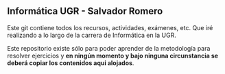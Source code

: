  Informática UGR - Salvador Romero
---

Este git contiene todos los recursos, actividades, exámenes, etc. Que iré realizando a lo largo de la carrera de Informática en la UGR.

Este repositorio existe sólo para poder aprender de la metodología para resolver ejercicios y **en ningún momento y bajo ninguna circunstancia se deberá copiar los contenidos aqui alojados**. 
